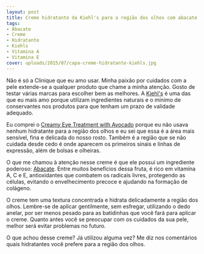 ```yaml
---
layout: post
title: Creme hidratante da Kiehl's para a região dos olhos com abacate
tags:
- Abacate
- Creme
- Hidratante
- Kiehls
- Vitamina A
- Vitamina E
cover: uploads/2015/07/capa-creme-hidratante-kiehls.jpg
---
```


Não é só a Clinique que eu amo usar. Minha paixão por cuidados com a pele extende-se a qualquer produto que chame a minha atenção. Gosto de testar várias marcas para escolher bem as melhores. A <a href="http://www.kiehls.com.br/">Kiehl's</a> é uma das que eu mais amo porque utilizam ingredientes naturais e o mínimo de conservantes nos produtos para que tenham um prazo de validade adequado.

Eu comprei o <a href="http://www.kiehls.com.br/cuidados-com-o-rosto/por-necessidade/hidratar-a-pele/creamy-eye-treatment-with-avocado">Creamy Eye Treatment with Avocado</a> porque eu não usava nenhum hidratante para a região dos olhos e eu sei que essa é a área mais sensível, fina e delicada do nosso rosto. Também é a região que se não cuidada desde cedo é onde aparecem os primeiros sinais e linhas de expressão, além de bolsas e olheiras.

O que me chamou à atenção nesse creme é que ele possui um ingrediente poderoso: <a href="http://www.saudedica.com.br/os-10-beneficios-do-abacate-para-saude/">Abacate</a>. Entre muitos benefícios dessa fruta, é rico em vitamina A, C e E, antioxidantes que combatem os radicais livres, protegendo as células, evitando o envelhecimento precoce e ajudando na formação de colágeno.

O creme tem uma textura concentrada e hidrata delicadamente a região dos olhos. Lembre-se de aplicar gentilmente, sem esfregar, utilizando o dedo anelar, por ser menos pesado para as batidinhas que você fará para aplicar o creme. Quanto antes você se preocupar com os cuidados da sua pele, melhor será evitar problemas no futuro.

O que achou desse creme? Já utilizou alguma vez? Me diz nos comentários quais hidratantes você prefere para a região dos olhos.
